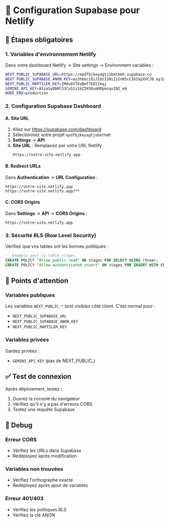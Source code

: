# 🔐 Configuration Supabase pour Netlify

## 🎯 Étapes obligatoires

### 1. **Variables d'environnement Netlify**
Dans votre dashboard Netlify → Site settings → Environment variables :

```bash
NEXT_PUBLIC_SUPABASE_URL=https://epdfbjkeyagtjubethmh.supabase.co
NEXT_PUBLIC_SUPABASE_ANON_KEY=eyJhbGciOiJIUzI1NiIsInR5cCI6IkpXVCJ9.eyJpc3MiOiJzdXBhYmFzZSIsInJlZiI6ImVwZGZiamtleWFndGp1YmV0aG1oIiwicm9sZSI6ImFub24iLCJpYXQiOjE3NTI5MzQzNjQsImV4cCI6MjA2ODUxMDM2NH0.svIeOxWSeFfOt06iuUYu0wnT4RasUmFDJ3zZ4dXV3YA
NEXT_PUBLIC_MAPTILER_KEY=2Mdv6V74aBmT7EQlIeqj
GEMINI_API_KEY=AIzaSyDbMl53CuS1s1kZIKXUumORpmzquIN2_eA
NODE_ENV=production
```

### 2. **Configuration Supabase Dashboard**

#### A. Site URL
1. Allez sur https://supabase.com/dashboard
2. Sélectionnez votre projet `epdfbjkeyagtjubethmh`
3. **Settings** → **API**
4. **Site URL** : Remplacez par votre URL Netlify
   ```
   https://votre-site.netlify.app
   ```

#### B. Redirect URLs
Dans **Authentication** → **URL Configuration** :
```
https://votre-site.netlify.app
https://votre-site.netlify.app/**
```

#### C. CORS Origins
Dans **Settings** → **API** → **CORS Origins** :
```
https://votre-site.netlify.app
```

### 3. **Sécurité RLS (Row Level Security)**

Vérifiez que vos tables ont les bonnes politiques :

```sql
-- Exemple pour la table stages
CREATE POLICY "Allow public read" ON stages FOR SELECT USING (true);
CREATE POLICY "Allow authenticated insert" ON stages FOR INSERT WITH CHECK (auth.role() = 'authenticated');
```

## 🚨 Points d'attention

### Variables publiques
Les variables `NEXT_PUBLIC_*` sont visibles côté client. C'est normal pour :
- `NEXT_PUBLIC_SUPABASE_URL`
- `NEXT_PUBLIC_SUPABASE_ANON_KEY`
- `NEXT_PUBLIC_MAPTILER_KEY`

### Variables privées
Gardez privées :
- `GEMINI_API_KEY` (pas de NEXT_PUBLIC_)

## ✅ Test de connexion

Après déploiement, testez :
1. Ouvrez la console du navigateur
2. Vérifiez qu'il n'y a pas d'erreurs CORS
3. Testez une requête Supabase

## 🔧 Debug

### Erreur CORS
- Vérifiez les URLs dans Supabase
- Redéployez après modification

### Variables non trouvées
- Vérifiez l'orthographe exacte
- Redéployez après ajout de variables

### Erreur 401/403
- Vérifiez les politiques RLS
- Vérifiez la clé ANON
